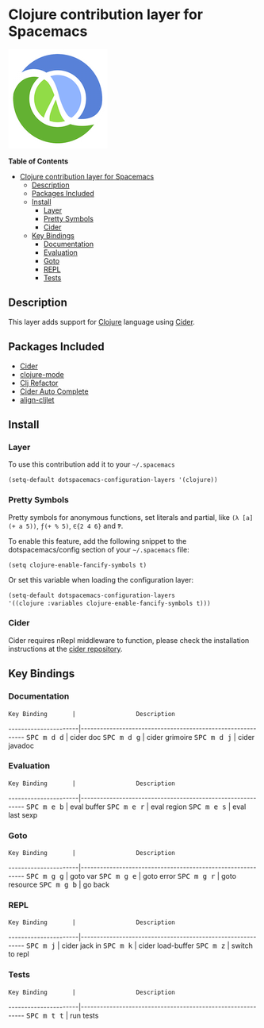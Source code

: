 # Clojure contribution layer for Spacemacs

![logo](img/clojure.png)

<!-- markdown-toc start - Don't edit this section. Run M-x markdown-toc/generate-toc again -->
**Table of Contents**

- [Clojure contribution layer for Spacemacs](#clojure-contribution-layer-for-spacemacs)
    - [Description](#description)
    - [Packages Included](#packages-included)
    - [Install](#install)
        - [Layer](#layer)
        - [Pretty Symbols](#pretty-symbols)
        - [Cider](#cider)
    - [Key Bindings](#key-bindings)
        - [Documentation](#documentation)
        - [Evaluation](#evaluation)
        - [Goto](#goto)
        - [REPL](#repl)
        - [Tests](#tests)

<!-- markdown-toc end -->

## Description

This layer adds support for [Clojure][] language using [Cider][].

## Packages Included

- [Cider][]
- [clojure-mode][]
- [Clj Refactor][]
- [Cider Auto Complete][]
- [align-cljlet][]

## Install

### Layer

To use this contribution add it to your `~/.spacemacs`

```elisp
(setq-default dotspacemacs-configuration-layers '(clojure))
```

### Pretty Symbols

Pretty symbols for anonymous functions, set literals and partial, like `(λ [a] (+ a 5))`, `ƒ(+ % 5)`, `∈{2 4 6}` and `Ƥ`.

To enable this feature, add the following snippet to the dotspacemacs/config
section of your `~/.spacemacs` file:

```elisp
(setq clojure-enable-fancify-symbols t)
```

Or set this variable when loading the configuration layer:
```elisp
(setq-default dotspacemacs-configuration-layers
'((clojure :variables clojure-enable-fancify-symbols t)))
```

### Cider

Cider requires nRepl middleware to function, please check the installation
instructions at the [cider repository][cider_install].

## Key Bindings

### Documentation

    Key Binding       |                 Description
----------------------|------------------------------------------------------------
<kbd>SPC m d d</kbd>  | cider doc
<kbd>SPC m d g</kbd>  | cider grimoire
<kbd>SPC m d j</kbd>  | cider javadoc

### Evaluation

    Key Binding       |                 Description
----------------------|------------------------------------------------------------
<kbd>SPC m e b</kbd>  | eval buffer
<kbd>SPC m e r</kbd>  | eval region
<kbd>SPC m e s</kbd>  | eval last sexp

### Goto

    Key Binding       |                 Description
----------------------|------------------------------------------------------------
<kbd>SPC m g g</kbd>  | goto var
<kbd>SPC m g e</kbd>  | goto error
<kbd>SPC m g r</kbd>  | goto resource
<kbd>SPC m g b</kbd>  | go back

### REPL

    Key Binding       |                 Description
----------------------|------------------------------------------------------------
<kbd>SPC m j</kbd>    | cider jack in
<kbd>SPC m k</kbd>    | cider load-buffer
<kbd>SPC m z</kbd>    | switch to repl

### Tests

    Key Binding       |                 Description
----------------------|------------------------------------------------------------
<kbd>SPC m t t</kbd>  | run tests

[Clojure]: http://clojure.org
[Cider]: https://github.com/clojure-emacs/cider
[cider_install]: https://github.com/clojure-emacs/cider#installation
[clojure-mode]: https://github.com/clojure-emacs/clojure-mode
[Clj Refactor]: https://github.com/clojure-emacs/clj-refactor.el
[Cider Auto Complete]: https://github.com/clojure-emacs/ac-cider
[align-cljlet]: https://github.com/gstamp/align-cljlet
